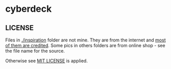 # cyberdeck

## LICENSE

Files in [./inspiration](./inspiration) folder are not mine. They are from the internet and [most of them are credited](./inspiration/README.md).
Some pics in others folders are from online shop - see the file name for the source.

Otherwise see [MIT LICENSE](./LICENSE) is applied.
